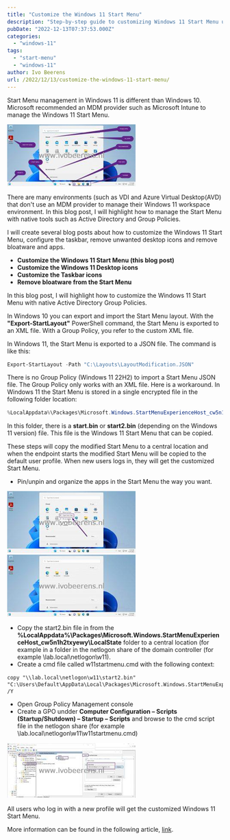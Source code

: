 ```yaml
---
title: "Customize the Windows 11 Start Menu"
description: "Step-by-step guide to customizing Windows 11 Start Menu using Group Policy and native tools."
pubDate: "2022-12-13T07:37:53.000Z"
categories: 
  - "windows-11"
tags: 
  - "start-menu"
  - "windows-11"
author: Ivo Beerens
url: /2022/12/13/customize-the-windows-11-start-menu/
---
```


Start Menu management in Windows 11 is different than Windows 10. Microsoft recommended an MDM provider such as Microsoft Intune to manage the Windows 11 Start Menu.

[![](images/2startmenu-300x144.jpg)](images/2startmenu.jpg)

There are many environments (such as VDI and Azure Virtual Desktop(AVD) that don't use an MDM provider to manage their Windows 11 workspace environment. In this blog post, I will highlight how to manage the Start Menu with native tools such as Active Directory and Group Policies.

I will create several blog posts about how to customize the Windows 11 Start Menu, configure the taskbar, remove unwanted desktop icons and remove bloatware and apps.

- **Customize the Windows 11 Start Menu (this blog post)**
- **Customize the Windows 11 Desktop icons**
- **Customize the Taskbar icons**
- **Remove bloatware from the Start Menu**

In this blog post, I will highlight how to customize the Windows 11 Start Menu with native Active Directory Group Policies.

In Windows 10 you can export and import the Start Menu layout. With the **"Export-StartLayout"** PowerShell command, the Start Menu is exported to an XML file. With a Group Policy, you refer to the custom XML file.

In Windows 11, the Start Menu is exported to a JSON file. The command is like this:

```powershell
Export-StartLayout -Path "C:\Layouts\LayoutModification.JSON"
```

There is no Group Policy (Windows 11 22H2) to import a Start Menu JSON file. The Group Policy only works with an XML file.
Here is a workaround. In Windows 11 the Start Menu is stored in a single encrypted file in the following folder location:

```powershell
%LocalAppdata%\Packages\Microsoft.Windows.StartMenuExperienceHost_cw5n1h2txyewy\LocalState
```

In this folder, there is a **start.bin** or **start2.bin** (depending on the Windows 11 version) file. This file is the Windows 11 Start Menu that can be copied.

These steps will copy the modified Start Menu to a central location and when the endpoint starts the modified Start Menu will be copied to the default user profile. When new users logs in, they will get the customized Start Menu.

- Pin/unpin and organize the apps in the Start Menu the way you want.

[![](images/3_unpin-300x145.jpg)](images/3_unpin.jpg) [![](images/4_startmenu-300x145.jpg)](https://www.ivobeerens.nl/wp-content/uploads/2022/12/4_startmenu.jpg)

- Copy the start2.bin file in from the **%LocalAppdata%\Packages\Microsoft.Windows.StartMenuExperienceHost_cw5n1h2txyewy\LocalState** folder to a central location (for example in a folder in the netlogon share of the domain controller (for example \\lab.local\netlogon\w11).
- Create a cmd file called w11startmenu.cmd with the following context:
```
copy "\\lab.local\netlogon\w11\start2.bin" "C:\Users\Default\AppData\Local\Packages\Microsoft.Windows.StartMenuExperienceHost_cw5n1h2txyewy\LocalState" /Y
```
- Open Group Policy Management console
- Create a GPO undder **Computer Configuration – Scripts (Startup/Shutdown) – Startup – Scripts** and browse to the cmd script file in the netlogon share (for example \\lab.local\netlogon\w11\w11startmenu.cmd)

[![](images/5_GPO-300x128.jpg)](images/5_GPO.jpg)

All users who log in with a new profile will get the customized Windows 11 Start Menu.

More information can be found in the following article, [link](https://learn.microsoft.com/en-us/windows/configuration/customize-start-menu-layout-windows-11).